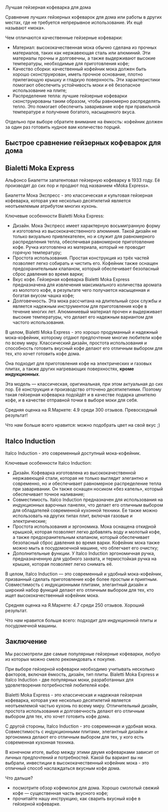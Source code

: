 Лучшая гейзерная кофеварка для дома

Сравнение лучших гейзерных кофеварок для дома или работы в других местах, где не требуется непрерывное использование. Их ещё называют «мока».

Чем отличаются качественные гейзерные кофеварки:
- Материал: высококачественная мока обычно сделана из прочных материалов, таких как нержавеющая сталь или алюминий. Эти материалы прочны и долговечны, а также выдерживают высокие температуры, необходимые для приготовления кофе;
- Качество сборки: качественный кофейник мока должен быть хорошо сконструирован, иметь прочное основание, плотно прилегающую крышку и гладкую поверхность. Эти характеристики помогают обеспечить устойчивость моки и её безопасное использование на плите;
- Распределение тепла: лучшие гейзерные кофеварки сконструированы таким образом, чтобы равномерно распределять тепло. Это помогает обеспечить заваривание кофе при правильной температуре и получение богатого, насыщенного вкуса.

Отдельно при выборе обратите внимание на ёмкость: кофейник должен за один раз готовить нудное вам количество порций. 

## Быстрое сравнение гейзерных кофеварок для дома



## Bialetti Moka Express

Альфонсо Биалетти запатентовал гейзерную кофеварку в 1933 году. Её производят до сих пор и продают под названием «Moka Express».

Биалетти Мока Экспресс  - это классическая и культовая гейзерная кофеварка, которая уже несколько десятилетий является неотъемлемым атрибутом многих кухонь. 

Ключевые особенности Bialetti Moka Express:
- Дизайн. Мока Экспресс имеет характерную восьмигранную форму и изготовлна из высококачественного алюминия. Такой дизайн не только визуально привлекателен, но и служит для равномерного распределения тепла, обеспечивая равномерное приготовление кофе. Ручка изготовлена из материала, который не проводит горячую температуру;
- Простота использования. Простая конструкция из трёх частей позволяет легко собирать и чистить его. Кофейник также оснащен предохранительным клапаном, который обеспечивает безопасный сброс давления во время варки;
- Вкус кофе. Гейзерная кофеварка Bialetti Moka Express предназначена для извлечения максимального количества аромата из молотого кофе, в результате чего получается насыщенная и богатая вкусом чашка кофе;
- Долговечность. Эта мока рассчитана на длительный срок службы и является надежным инструментом для приготовления кофе в течение многих лет. Алюминиевый материал прочен и выдерживает высокие температуры, что делает его надежным вариантом для частого использования.

В целом, Bialetti Moka Express - это хорошо продуманный и надежный мока-кофейник, которому отдают предпочтение многие любители кофе по всему миру. Классический дизайн, простота использования и способность готовить вкусный кофе делают его отличным выбором для тех, кто хочет готовить кофе дома.

Она подходит для приготовления кофе на электрических и газовых плитах, а также других нагревающих поверхностях, **кроме индукционных**.

Эта модель — классическая, оригинальная, при этом актуальная до сих пор. Её конструкция и производство отточено десятилетиями. 
Поэтому такая гейзерная кофеварка подойдёт и в качестве подарка ценителю кофе, и в качестве отправной точки в выборе моки для себя.

Средняя оценка на Я.Маркете: 4.9 среди 300 отзывов. Превосходный результат!

Что нам больше всего нравится: можно подобрать цвет на свой вкус ;)



## Italco Induction

Italco Induction - это современный доступный мока-кофейник. 

Ключевые особенности Italco Induction:
- Дизайн. Кофеварка изготовлена из высококачественной нержавеющей стали, которая не только выглядит элегантно и современно, но и обеспечивает равномерное распределение тепла при заваривании. Он также оснащен носиком «без капель», который обеспечивает точное наливание;
- Совместимость. Italco Induction предназначен для использования на индукционных варочных панелях, что делает его отличным выбором для обладателей современной кухонной техники. Ее также можно использовать на других типах плит, включая газовые и электрические;
- Простота использования и эргономика. Мока оснащена откидной крышкой, которая позволяет легко добавлять воду и молотый кофе, а также предохранительным клапаном, который обеспечивает безопасный сброс давления во время варки. Кофейник мока также можно мыть в посудомоечной машине, что облегчает его очистку;
- Дополнительные функции. У Italco Induction эргономичная ручка, предназначенную для удобного захвата, и термостойкая ручка на крышке, которая позволяет легко снимать её.


В целом, Italco Induction — это современный и удобный мока-кофейник, призванный сделать приготовление кофе более простым и приятным. Совместимость с индукционными плитами, элегантный дизайн и широкий набор функций делают его отличным выбором для тех, кто ищет высококачественный кофейник мока.

Средняя оценка на Я.Маркете: 4.7 среди 250 отзывов. Хороший результат.

Что нам нравится больше всего: подходит для индукционной плиты и посудомечной машины.

## Заключение

Мы рассмотрели две самые популярные гейзерные кофеварки, любую из которых можно смело рекомндовать к покупке.

При выборе гейзерной кофеварки необходимо учитывать несколько факторов, включая ёмкость, дизайн, тип плиты. Bialetti Moka Express и Italco Induction - две популярных моки, разработанных для удовлетворения потребностей любителей кофе.

Bialetti Moka Express - это классическая и надежная гейзерная кофеварка, которая уже несколько десятилетий является неотъемлемой частью кухонь по всему миру. Отличительный дизайн, простота использования и долговечность делают его отличным выбором для тех, кто хочет готовить кофе дома.

С другой стороны, Italco Induction - это современная и удобная мока. Совместимость с индукционными плитами, элегантный дизайн и эргономика делают его отличным выбором для тех, у кого есть современная кухонная техника.

В конечном итоге, выбор между этими двумя кофеварками зависит от личных предпочтений и потребностей. Какой бы вариант вы ни выбрали, инвестиции в высококачественный кофейник мока - это отличный способ наслаждаться вкусным кофе дома.

Что дальше?
- посмотрите обзор кофемолок для дома. Хорошо смолотый свежий кофе — существенная часть вкусного кофе;
- прочитайте нашу инструкцию, как сварить вкусный кофе в гейзерной кофеварке.